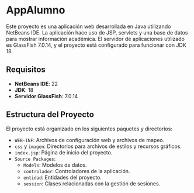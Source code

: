# AppAlumno

Este proyecto es una aplicación web desarrollada en Java utilizando NetBeans IDE. La aplicación hace uso de JSP, servlets y una base de datos para mostrar información académica. El servidor de aplicaciones utilizado es GlassFish 7.0.14, y el proyecto está configurado para funcionar con JDK 18.

## Requisitos

- **NetBeans IDE**: 22
- **JDK**: 18
- **Servidor GlassFish**: 7.0.14

## Estructura del Proyecto

El proyecto está organizado en los siguientes paquetes y directorios:

- `WEB-INF`: Archivos de configuración web y archivos de mapeo.
- `css` y `imagen`: Directorios para archivos de estilos y recursos gráficos.
- `index.jsp`: Página de inicio del proyecto.
- `Source Packages`:
  - `Models`: Modelos de datos.
  - `controlador`: Controladores de la aplicación.
  - `entidad`: Entidades del proyecto.
  - `session`: Clases relacionadas con la gestión de sesiones.

